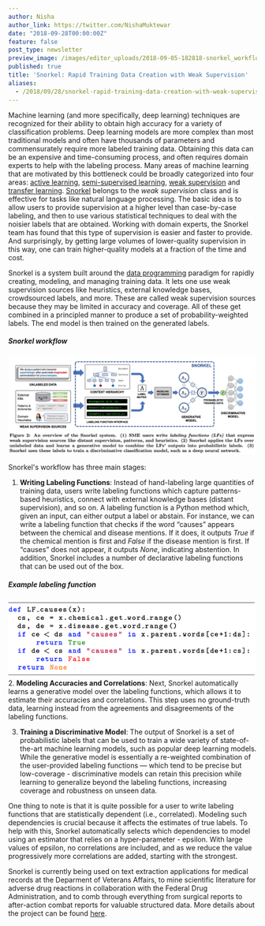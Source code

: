 ```yaml
---
author: Nisha
author_link: https://twitter.com/NishaMuktewar
date: "2018-09-28T00:00:00Z"
feature: false
post_type: newsletter
preview_image: /images/editor_uploads/2018-09-05-182818-snorkel_workflow.png
published: true
title: 'Snorkel: Rapid Training Data Creation with Weak Supervision'
aliases:
  - /2018/09/28/snorkel-rapid-training-data-creation-with-weak-supervision.html
---
```


Machine learning (and more specifically, deep learning) techniques are recognized for their ability to obtain high accuracy for 
a variety of classification problems. Deep learning models are more complex than most traditional models and often have 
thousands of parameters and commensurately require more labeled training data. Obtaining this data can be an expensive and time-consuming process, and often requires domain experts to help with the labeling process. Many areas of machine learning that are motivated by this bottleneck could be broadly categorized into four areas: [active learning](https://dl.acm.org/citation.cfm?id=3019233), [semi-supervised learning](https://dl.acm.org/citation.cfm?id=1841234), [weak supervision](https://dawn.cs.stanford.edu/2017/07/16/weak-supervision/) and [transfer learning](https://ieeexplore.ieee.org/document/5288526/). [Snorkel](https://arxiv.org/abs/1711.10160) belongs to the *weak supervision* class and is effective for tasks like natural language processing. The basic idea is to allow users to provide supervision at a higher level than case-by-case labeling, and then to use various statistical techniques to deal with the noisier labels that are obtained. Working with domain experts, the Snorkel team has found that this type of supervision is easier and faster to provide. And surprisingly, by getting large volumes of lower-quality supervision in this way, one can train higher-quality models at a fraction of the time and cost. 

Snorkel is a system built around the [data programming](https://papers.nips.cc/paper/6523-data-programming-creating-large-training-sets-quickly) paradigm for rapidly creating, modeling, and managing training data. It lets one use weak supervision sources like heuristics, external knowledge bases, crowdsourced labels, and more. These are called weak supervision sources because they may be limited in accuracy and coverage. All of these get combined in a principled manner to produce a set of 
probability-weighted labels. The end model is then trained on the generated labels.
##### Snorkel workflow
![](/images/editor_uploads/2018-09-05-182818-snorkel_workflow.png)

Snorkel's workflow has three main stages:
1. **Writing Labeling Functions**: Instead of hand-labeling large quantities of training data, users write labeling functions 
which capture patterns-based heuristics, connect with external knowledge bases (distant supervision), and so on. A labeling 
function is a Python method which, given an input, can either output a label or abstain. For instance, we can write a labeling function that checks if the word “causes” appears between the chemical and disease mentions. If it does, it outputs *True* if the chemical mention is first and *False* if the disease mention is first. If “causes” does not appear, it outputs *None*, indicating abstention. In addition, Snorkel includes a number of declarative labeling functions that can be used out of the box.
##### Example labeling function
![](/images/editor_uploads/2018-09-05-182951-labeling_function.png)
2. **Modeling Accuracies and Correlations**: Next, Snorkel automatically learns a generative model over the labeling functions, which allows it to estimate their accuracies and correlations. This step uses no ground-truth data, learning instead from the agreements and disagreements of the labeling functions.    

3. **Training a Discriminative Model**: The output of Snorkel is a set of probabilistic labels that can be used to train a 
wide variety of state-of-the-art machine learning models, such as popular deep learning models. While the generative model is 
essentially a re-weighted combination of the user-provided labeling functions — which tend to be precise but low-coverage - discriminative models can retain this precision while learning to generalize beyond the labeling functions, increasing 
coverage and robustness on unseen data.   

One thing to note is that it is quite possible for a user to write labeling functions that are statistically dependent (i.e., correlated). Modeling such dependencies is crucial because it affects the estimates of true labels. To help with this, Snorkel automatically selects which dependencies to model using an estimator that relies on a hyper-parameter - epsilon. With large values of epsilon, no correlations are included, and as we reduce the value progressively more correlations are added, starting with the strongest.

Snorkel is currently being used on text extraction applications for medical records at the Deparment of Veterans Affairs, to mine scientific literature for adverse drug reactions in collaboration with the Federal Drug Administration, and to comb through everything from surgical reports to after-action combat reports for valuable structured data. More details about the project can be found [here](https://hazyresearch.github.io/snorkel/).